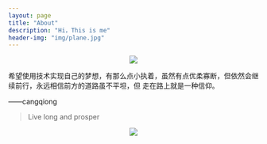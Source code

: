 ```yaml
---
layout: page
title: "About"
description: "Hi，This is me"
header-img: "img/plane.jpg"
---
```


<center>
    <p><img src="http://dreamofbook.qiniudn.com/Zero.png" align="center"></p>
</center>


希望使用技术实现自己的梦想，有那么点小执着，虽然有点优柔寡断，但依然会继续前行，永远相信前方的道路虽不平坦，但
走在路上就是一种信仰。


——cangqiong


> Live long and prosper

<center>
    <p><img src="http://dreamofbook.qiniudn.com/hacker.png" align="center"></p>
</center>
